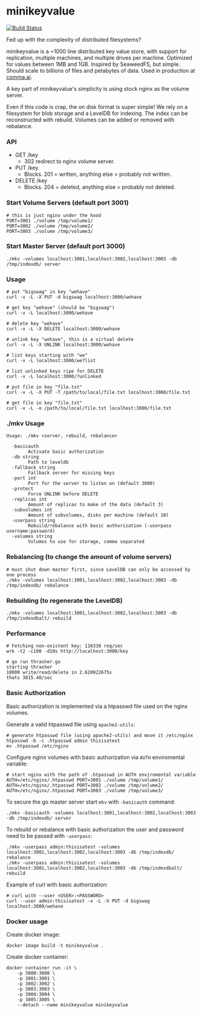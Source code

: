 # minikeyvalue

[![Build Status](https://travis-ci.org/geohot/minikeyvalue.svg?branch=master)](https://travis-ci.org/geohot/minikeyvalue)

Fed up with the complexity of distributed filesystems?

minikeyvalue is a ~1000 line distributed key value store, with support for replication, multiple machines, and multiple drives per machine. Optimized for values between 1MB and 1GB. Inspired by SeaweedFS, but simple. Should scale to billions of files and petabytes of data. Used in production at [comma.ai](https://comma.ai/).

A key part of minikeyvalue's simplicity is using stock nginx as the volume server.

Even if this code is crap, the on disk format is super simple! We rely on a filesystem for blob storage and a LevelDB for indexing. The index can be reconstructed with rebuild. Volumes can be added or removed with rebalance.

### API

- GET /key
  - 302 redirect to nginx volume server.
- PUT /key
  - Blocks. 201 = written, anything else = probably not written.
- DELETE /key
  - Blocks. 204 = deleted, anything else = probably not deleted.

### Start Volume Servers (default port 3001)

```
# this is just nginx under the hood
PORT=3001 ./volume /tmp/volume1/
PORT=3002 ./volume /tmp/volume2/
PORT=3003 ./volume /tmp/volume3/
```

### Start Master Server (default port 3000)

```
./mkv -volumes localhost:3001,localhost:3002,localhost:3003 -db /tmp/indexdb/ server
```


### Usage

```
# put "bigswag" in key "wehave"
curl -v -L -X PUT -d bigswag localhost:3000/wehave

# get key "wehave" (should be "bigswag")
curl -v -L localhost:3000/wehave

# delete key "wehave"
curl -v -L -X DELETE localhost:3000/wehave

# unlink key "wehave", this is a virtual delete
curl -v -L -X UNLINK localhost:3000/wehave

# list keys starting with "we"
curl -v -L localhost:3000/we?list

# list unlinked keys ripe for DELETE
curl -v -L localhost:3000/?unlinked

# put file in key "file.txt"
curl -v -L -X PUT -T /path/to/local/file.txt localhost:3000/file.txt

# get file in key "file.txt"
curl -v -L -o /path/to/local/file.txt localhost:3000/file.txt
```

### ./mkv Usage

```
Usage: ./mkv <server, rebuild, rebalance>

  -basicauth
        Activate basic authorization
  -db string
        Path to leveldb
  -fallback string
        Fallback server for missing keys
  -port int
        Port for the server to listen on (default 3000)
  -protect
        Force UNLINK before DELETE
  -replicas int
        Amount of replicas to make of the data (default 3)
  -subvolumes int
        Amount of subvolumes, disks per machine (default 10)
  -userpass string
        Rebuild/rebalance with basic authorization (-userpass username:password)
  -volumes string
        Volumes to use for storage, comma separated
```

### Rebalancing (to change the amount of volume servers)

```
# must shut down master first, since LevelDB can only be accessed by one process
./mkv -volumes localhost:3001,localhost:3002,localhost:3003 -db /tmp/indexdb/ rebalance
```

### Rebuilding (to regenerate the LevelDB)

```
./mkv -volumes localhost:3001,localhost:3002,localhost:3003 -db /tmp/indexdbalt/ rebuild
```

### Performance

```
# Fetching non-existent key: 116338 req/sec
wrk -t2 -c100 -d10s http://localhost:3000/key

# go run thrasher.go
starting thrasher
10000 write/read/delete in 2.620922675s
thats 3815.40/sec
```

### Basic Authorization

Basic authorization is implemented via a htpasswd file used on the nginx volumes.

Generate a valid htpasswd file using `apache2-utils`:

```
# generate htpasswd file (using apache2-utils) and move it /etc/nginx
htpasswd -b -c .htpasswd admin thisisatest
mv .htpasswd /etc/nginx
```

Configure nginx volumes with basic authorization via `AUTH` enviromental variable:

```
# start nginx with the path of .htpasswd in AUTH enviromental variable
AUTH=/etc/nginx/.htpasswd PORT=3001 ./volume /tmp/volume1/
AUTH=/etc/nginx/.htpasswd PORT=3002 ./volume /tmp/volume2/
AUTH=/etc/nginx/.htpasswd PORT=3003 ./volume /tmp/volume3/
```

To secure the go master server start `mkv` with `-basicauth` command:

```
./mkv -basicauth -volumes localhost:3001,localhost:3002,localhost:3003 -db /tmp/indexdb/ server
```

To rebuild or rebalance with basic authorization the user and password need to be passed with `-userpass`:

```
./mkv -userpass admin:thisisatest -volumes localhost:3001,localhost:3002,localhost:3003 -db /tmp/indexdb/ rebalance
./mkv -userpass admin:thisisatest -volumes localhost:3001,localhost:3002,localhost:3003 -db /tmp/indexdbalt/ rebuild
```

Example of curl with basic authorization:

```
# curl with --user <USER>:<PASSWORD>
curl --user admin:thisisatest -v -L -X PUT -d bigswag localhost:3000/wehave
```

### Docker usage

Create docker image:
```
docker image build -t minikeyvalue .
```

Create docker container:
```
docker container run -it \
    -p 3000:3000 \
    -p 3001:3001 \
    -p 3002:3002 \
    -p 3003:3003 \
    -p 3004:3004 \
    -p 3005:3005 \
    --detach --name minikeyvalue minikeyvalue
```
